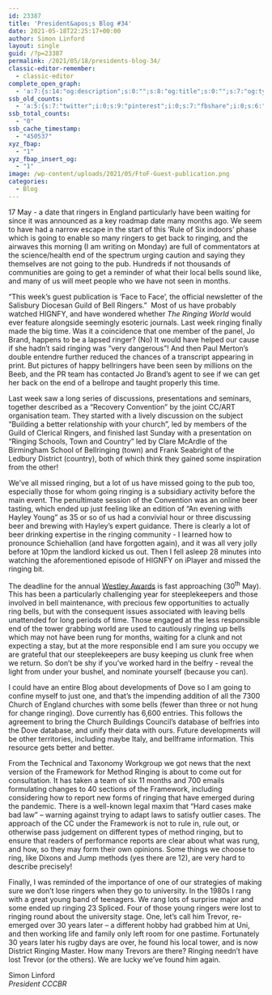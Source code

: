 ```yaml
---
id: 23387
title: 'President&apos;s Blog #34'
date: 2021-05-18T22:25:17+00:00
author: Simon Linford
layout: single
guid: /?p=23387
permalink: /2021/05/18/presidents-blog-34/
classic-editor-remember:
  - classic-editor
complete_open_graph:
  - 'a:7:{s:14:"og:description";s:0:"";s:8:"og:title";s:0:"";s:7:"og:type";s:0:"";s:12:"twitter:card";s:7:"summary";s:15:"twitter:creator";s:0:"";s:19:"twitter:description";s:0:"";s:8:"og:image";s:5:"23389";}'
ssb_old_counts:
  - 'a:5:{s:7:"twitter";i:0;s:9:"pinterest";i:0;s:7:"fbshare";i:0;s:6:"reddit";i:0;s:6:"tumblr";N;}'
ssb_total_counts:
  - "0"
ssb_cache_timestamp:
  - "450537"
xyz_fbap:
  - "1"
xyz_fbap_insert_og:
  - "1"
image: /wp-content/uploads/2021/05/FtoF-Guest-publication.png
categories:
  - Blog
---
```

17 May - a date that ringers in England particularly have been waiting for since it was announced as a key roadmap date many months ago. We seem to have had a narrow escape in the start of this ‘Rule of Six indoors’ phase which is going to enable so many ringers to get back to ringing, and the airwaves this morning (I am writing on Monday) are full of commentators at the science/health end of the spectrum urging caution and saying they themselves are not going to the pub. Hundreds if not thousands of communities are going to get a reminder of what their local bells sound like, and many of us will meet people who we have not seen in months.

“This week’s guest publication is ‘Face to Face’, the official newsletter of the Salisbury Diocesan Guild of Bell Ringers.”  Most of us have probably watched HIGNFY, and have wondered whether _The Ringing World_ would ever feature alongside seemingly esoteric journals. Last week ringing finally made the big time. Was it a coincidence that one member of the panel, Jo Brand, happens to be a lapsed ringer? (No) It would have helped our cause if she hadn’t said ringing was “very dangerous”! And then Paul Merton’s double entendre further reduced the chances of a transcript appearing in print. But pictures of happy bellringers have been seen by millions on the Beeb, and the PR team has contacted Jo Brand’s agent to see if we can get her back on the end of a bellrope and taught properly this time.

Last week saw a long series of discussions, presentations and seminars, together described as a “Recovery Convention” by the joint CC/ART organisation team. They started with a lively discussion on the subject “Building a better relationship with your church”, led by members of the Guild of Clerical Ringers, and finished last Sunday with a presentation on “Ringing Schools, Town and Country” led by Clare McArdle of the Birmingham School of Bellringing (town) and Frank Seabright of the Ledbury District (country), both of which think they gained some inspiration from the other!

We’ve all missed ringing, but a lot of us have missed going to the pub too, especially those for whom going ringing is a subsidiary activity before the main event. The penultimate session of the Convention was an online beer tasting, which ended up just feeling like an edition of “An evening with Hayley Young” as 35 or so of us had a convivial hour or three discussing beer and brewing with Hayley’s expert guidance. There is clearly a lot of beer drinking expertise in the ringing community - I learned how to pronounce Schiehallion (and have forgotten again), and it was all very jolly before at 10pm the landlord kicked us out. Then I fell asleep 28 minutes into watching the aforementioned episode of HIGNFY on iPlayer and missed the ringing bit.

The deadline for the annual <a href="/about/workgroups/stewardship-and-management/westley-award-2021/" target="_blank" rel="noopener">Westley Awards</a> is fast approaching (30<sup>th</sup> May). This has been a particularly challenging year for steeplekeepers and those involved in bell maintenance, with precious few opportunities to actually ring bells, but with the consequent issues associated with leaving bells unattended for long periods of time. Those engaged at the less responsible end of the tower grabbing world are used to cautiously ringing up bells which may not have been rung for months, waiting for a clunk and not expecting a stay, but at the more responsible end I am sure you occupy we are grateful that our steeplekeepers are busy keeping us clunk free when we return. So don’t be shy if you’ve worked hard in the belfry - reveal the light from under your bushel, and nominate yourself (because you can).

I could have an entire Blog about developments of Dove so I am going to confine myself to just one, and that’s the impending addition of all the 7300 Church of England churches with some bells (fewer than three or not hung for change ringing). Dove currently has 6,600 entries. This follows the agreement to bring the Church Buildings Council’s database of belfries into the Dove database, and unify their data with ours. Future developments will be other territories, including maybe Italy, and bellframe information. This resource gets better and better.

From the Technical and Taxonomy Workgroup we got news that the next version of the Framework for Method Ringing is about to come out for consultation. It has taken a team of six 11 months and 700 emails formulating changes to 40 sections of the Framework, including considering how to report new forms of ringing that have emerged during the pandemic. There is a well-known legal maxim that “Hard cases make bad law” – warning against trying to adapt laws to satisfy outlier cases. The approach of the CC under the Framework is not to rule in, rule out, or otherwise pass judgement on different types of method ringing, but to ensure that readers of performance reports are clear about what was rung, and how, so they may form their own opinions. Some things we choose to ring, like Dixons and Jump methods (yes there are 12), are very hard to describe precisely!

Finally, I was reminded of the importance of one of our strategies of making sure we don’t lose ringers when they go to university. In the 1980s I rang with a great young band of teenagers. We rang lots of surprise major and some ended up ringing 23 Spliced. Four of those young ringers were lost to ringing round about the university stage. One, let’s call him Trevor, re-emerged over 30 years later – a different hobby had grabbed him at Uni, and then working life and family only left room for one pastime. Fortunately 30 years later his rugby days are over, he found his local tower, and is now District Ringing Master. How many Trevors are there? Ringing needn’t have lost Trevor (or the others). We are lucky we’ve found him again.

Simon Linford  
_President CCCBR_
